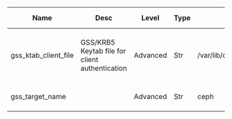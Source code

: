 | Name | Desc | Level | Type | non-Daemon Default | Daemon Default | Min | Max | Valid Values | verbatim | See also | Flags | Services | Validator | Long Desc | Tags |
| --- | --- | --- | --- | --- | --- | --- | --- | --- | --- | --- | --- | --- | --- | --- | --- |
| <span id="SP_gss_ktab_client_file">gss_ktab_client_file</span> |  GSS/KRB5 Keytab file for client authentication | Advanced | Str | /var/lib/ceph/$name/gss_client_$name.ktab |  |  |  |  |  |  |  | ["mon", "osd"] |  | This sets the full path for the GSS/Kerberos client keytab file location. |  |
| <span id="SP_gss_target_name">gss_target_name</span> |   | Advanced | Str | ceph |  |  |  |  |  |  |  | ["mon", "osd"] |  | This sets the gss target service name. |  |
